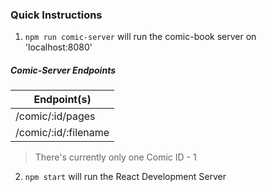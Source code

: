 ### Quick Instructions

1. `npm run comic-server` will run the comic-book server on 'localhost:8080'

##### Comic-Server Endpoints

| Endpoint(s) |  
| ----------- |
| /comic/:id/pages | 
| /comic/:id/:filename |

> There's currently only one Comic ID - 1


2. `npm start` will run the React Development Server